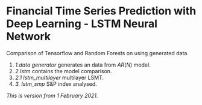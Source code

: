 # Financial Time Series Prediction with Deep Learning - LSTM Neural Network

Comparison of Tensorflow and Random Forests on using generated data.

1. *1.data generator* generates  an data from $AR(N)$ model.
2. *2.lstm* contains the model comparison.
3. *2.1 lstm_multilayer* multilayer LSMT.
4. *3. lstm_smp* S&P index analysed. 

*This is version from 1 February 2021.*

